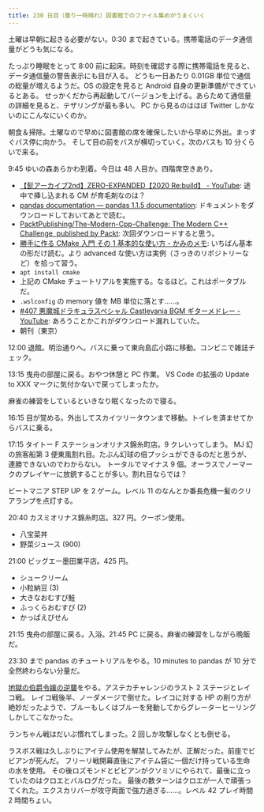 ```yaml
---
title: 230 日目（曇り一時晴れ）図書館でのファイル集めがうまくいく
---
```


土曜は早朝に起きる必要がない。0:30 まで起きている。携帯電話のデータ通信量がどうも気になる。

たっぷり睡眠をとって 8:00 前に起床。時刻を確認する際に携帯電話を見ると、データ通信量の警告表示にも目が入る。
どうも一日あたり 0.01GB 単位で通信の総量が増えるようだ。OS の設定を見ると Android 自身の更新準備ができているとある。
せっかくだから再起動してバージョンを上げる。あらためて通信量の詳細を見ると、テザリングが最も多い。
PC から見るのはほぼ Twitter しかないのにこんなにいくのか。

朝食＆掃除。土曜なので早めに図書館の席を確保したいから早めに外出。まっすぐバス停に向かう。
そして目の前をバスが横切っていく。次のバスも 10 分くらいで来る。

9:45 ゆいの森あらかわ到着。今日は 48 人目か。四階席空きあり。

* [【髭アーカイブ2nd】ZERO-EXPANDED【2020 Re:build】 - YouTube](https://www.youtube.com/watch?v=OQPEly1kmdM):
  途中で挿し込まれる CM が育毛剤なのは？
* [pandas documentation — pandas 1.1.5 documentation](https://pandas.pydata.org/docs/):
  ドキュメントをダウンロードしておいてあとで読む。
* [PacktPublishing/The-Modern-Cpp-Challenge: The Modern C++ Challenge, published by Packt](https://github.com/PacktPublishing/The-Modern-Cpp-Challenge):
  次回ダウンロードすると思う。
* [勝手に作る CMake 入門 その 1 基本的な使い方 - かみのメモ](https://kamino.hatenablog.com/entry/cmake_tutorial1):
  いちばん基本の形だけ読む。より advanced な使い方は実例（さっきのリポジトリーなど）を拾って習う。
* `apt install cmake`
* 上記の CMake チュートリアルを実施する。なるほど。これはポータブルだ。
* `.wslconfig` の memory 値を MB 単位に落とす……。
* [&num;407 悪魔城ドラキュラスペシャル Castlevania BGM ギターメドレー - YouTube](https://www.youtube.com/watch?v=Q4b0Dzg0yHU):
  あろうことかこれがダウンロード漏れしていた。
* 朝刊（東京）

12:00 退館。明治通りへ。バスに乗って東向島広小路に移動。コンビニで雑誌チェック。

13:15 曳舟の部屋に戻る。おやつ休憩と PC 作業。
VS Code の拡張の Update to XXX マークに気付かないで戻ってしまったか。

麻雀の練習をしているといきなり眠くなったので寝る。

16:15 目が覚める。外出してスカイツリータウンまで移動。トイレを済ませてからバスに乗る。

17:15 タイトー F ステーションオリナス錦糸町店。9 クレいってしまう。
MJ 幻の旅客船第 3 便東風割れ目。たぶん幻球の倍プッシュができるのだと思うが、連勝できないのでわからない。
トータルでマイナス 9 個。オーラスでノーマークのプレイヤーに放銃することが多い。割れ目ならでは？

ビートマニア STEP UP を 2 ゲーム。レベル 11 のなんとか番長危機一髪のクリアランプを点灯する。

20:40 カスミオリナス錦糸町店。327 円。クーポン使用。

* 八宝菜丼
* 野菜ジュース (900)

21:00 ビッグエー墨田業平店。425 円。

* シュークリーム
* 小粒納豆 (3)
* 大きなおむすび鮭
* ふっくらおむすび (2)
* かっぱえびせん

21:15 曳舟の部屋に戻る。入浴。21:45 PC に戻る。麻雀の練習をしながら晩飯だ。

23:30 まで pandas のチュートリアルをやる。10 minutes to pandas が 10 分で全然終わらない分量だ。

[地獄の伯爵令嬢の逆襲][bshf20]をやる。アステカチャレンジのラスト 2 ステージとレイコ戦。
レイコ戦後半、ノーダメージで倒せた。レイコに対する HP の削り方が絶妙だったようで、ブルーもしくはブルーを発動してからグレーターヒーリングしかしてこなかった。

ランちゃん戦はだいぶ慣れてしまった。2 回しか攻撃しなくとも倒せる。

ラスボス戦は久しぶりにアイテム使用を解禁してみたが、正解だった。前座でビビアンが死んだ。
フリーリ戦開幕直後にアイテム袋に一個だけ持っている生命の水を使用。
その後ロズモンドとビビアンがクソミソにやられて、最後に立っていたのはクロエとバルログだった。
最後の数ターンはクロエが一人で頑張ってくれた。エクスカリバーが攻守両面で強力過ぎる……。レベル 42 プレイ時間 2 時間ちょい。

[bshf20]: https://wodifes.net/game/show/412

